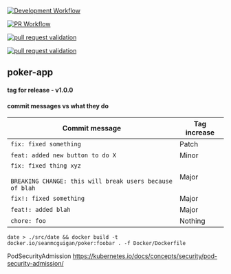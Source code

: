 
[![Development Workflow](https://github.com/seanmcguigan/poker-app/workflows/dev%20deploy%20dockerimage/badge.svg)](https://github.com/seanmcguigan/poker-app/actions?query=workflow%3A"dev%20deploy%20dockerimage")

[![PR Workflow](https://github.com/seanmcguigan/poker-app/workflows/pull%20request%20validation/badge.svg)](https://github.com/seanmcguigan/poker-app/actions?query=workflow%3A"pull%20request%20validation")

[![pull request validation](https://github.com/seanmcguigan/poker-app/actions/workflows/pr.yaml/badge.svg?event=pull_request)](https://github.com/seanmcguigan/poker-app/actions/workflows/pr.yaml)

[![pull request validation](https://github.com/seanmcguigan/poker-app/actions/workflows/pr.yaml/badge.svg?event=workflow_run)](https://github.com/seanmcguigan/poker-app/actions/workflows/pr.yaml)


## poker-app

#### tag for release - v1.0.0

#### commit messages vs what they do

| Commit message                                                                         | Tag increase |
| -------------------------------------------------------------------------------------- | ------------ |
| `fix: fixed something`                                                                 | Patch        |
| `feat: added new button to do X`                                                       | Minor        |
| `fix: fixed thing xyz`<br><br>`BREAKING CHANGE: this will break users because of blah` | Major        |
| `fix!: fixed something`                                                                | Major        |
| `feat!: added blah`                                                                    | Major        |
| `chore: foo`                                                                           | Nothing      |

```date > ./src/date && docker build -t docker.io/seanmcguigan/poker:foobar . -f Docker/Dockerfile```

PodSecurityAdmission
https://kubernetes.io/docs/concepts/security/pod-security-admission/
